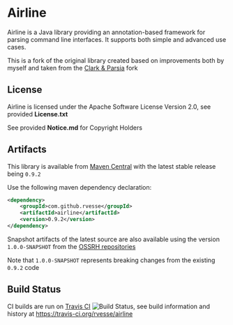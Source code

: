 # Airline

Airline is a Java library providing an annotation-based framework for parsing command line interfaces.  It supports both simple and advanced use cases.

This is a fork of the original library created based on improvements both by myself and taken from the [Clark & Parsia](https://github.com/clarkparsia/airline) fork

## License

Airline is licensed under the Apache Software License Version 2.0, see provided **License.txt**

See provided **Notice.md** for Copyright Holders

## Artifacts

This library is available from [Maven Central](http://search.maven.org) with the latest stable release being `0.9.2`

Use the following maven dependency declaration:

```xml
<dependency>
    <groupId>com.github.rvesse</groupId>
    <artifactId>airline</artifactId>
    <version>0.9.2</version>
</dependency>
```

Snapshot artifacts of the latest source are also available using the version `1.0.0-SNAPSHOT` from the [OSSRH repositories](http://central.sonatype.org/pages/ossrh-guide.html#ossrh-usage-notes)

Note that `1.0.0-SNAPSHOT` represents breaking changes from the existing `0.9.2` code

## Build Status

CI builds are run on [Travis CI](http://travis-ci.org/) ![Build Status](https://travis-ci.org/rvesse/airline.png), see build information and history at https://travis-ci.org/rvesse/airline

